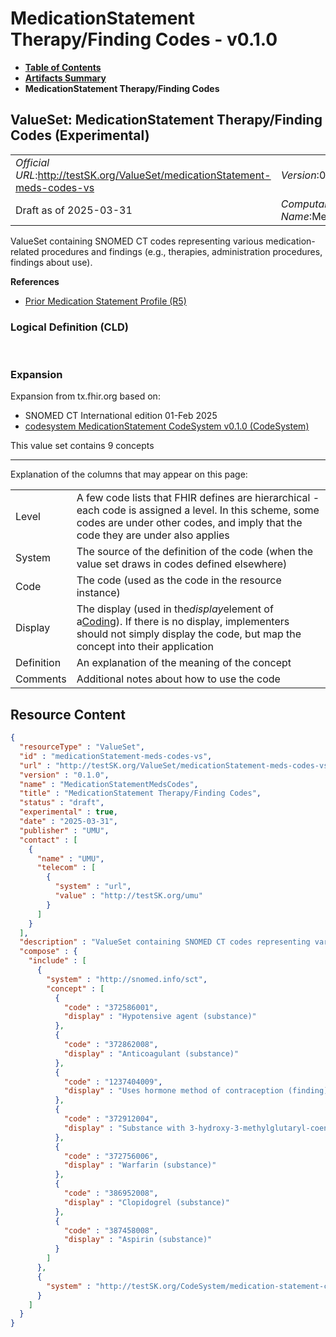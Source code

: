 # MedicationStatement Therapy/Finding Codes - v0.1.0

* [**Table of Contents**](toc.md)
* [**Artifacts Summary**](artifacts.md)
* **MedicationStatement Therapy/Finding Codes**

## ValueSet: MedicationStatement Therapy/Finding Codes (Experimental) 

| | |
| :--- | :--- |
| *Official URL*:http://testSK.org/ValueSet/medicationStatement-meds-codes-vs | *Version*:0.1.0 |
| Draft as of 2025-03-31 | *Computable Name*:MedicationStatementMedsCodes |

 
ValueSet containing SNOMED CT codes representing various medication-related procedures and findings (e.g., therapies, administration procedures, findings about use). 

 **References** 

* [Prior Medication Statement Profile (R5)](StructureDefinition-prior-medication-statement-profile.md)

### Logical Definition (CLD)

 

### Expansion

Expansion from tx.fhir.org based on:

* SNOMED CT International edition 01-Feb 2025
* [codesystem MedicationStatement CodeSystem v0.1.0 (CodeSystem)](CodeSystem-medication-statement-cs.md)

This value set contains 9 concepts

-------

 Explanation of the columns that may appear on this page: 

| | |
| :--- | :--- |
| Level | A few code lists that FHIR defines are hierarchical - each code is assigned a level. In this scheme, some codes are under other codes, and imply that the code they are under also applies |
| System | The source of the definition of the code (when the value set draws in codes defined elsewhere) |
| Code | The code (used as the code in the resource instance) |
| Display | The display (used in the*display*element of a[Coding](http://hl7.org/fhir/R5/datatypes.html#Coding)). If there is no display, implementers should not simply display the code, but map the concept into their application |
| Definition | An explanation of the meaning of the concept |
| Comments | Additional notes about how to use the code |



## Resource Content

```json
{
  "resourceType" : "ValueSet",
  "id" : "medicationStatement-meds-codes-vs",
  "url" : "http://testSK.org/ValueSet/medicationStatement-meds-codes-vs",
  "version" : "0.1.0",
  "name" : "MedicationStatementMedsCodes",
  "title" : "MedicationStatement Therapy/Finding Codes",
  "status" : "draft",
  "experimental" : true,
  "date" : "2025-03-31",
  "publisher" : "UMU",
  "contact" : [
    {
      "name" : "UMU",
      "telecom" : [
        {
          "system" : "url",
          "value" : "http://testSK.org/umu"
        }
      ]
    }
  ],
  "description" : "ValueSet containing SNOMED CT codes representing various medication-related procedures and findings (e.g., therapies, administration procedures, findings about use). ",
  "compose" : {
    "include" : [
      {
        "system" : "http://snomed.info/sct",
        "concept" : [
          {
            "code" : "372586001",
            "display" : "Hypotensive agent (substance)"
          },
          {
            "code" : "372862008",
            "display" : "Anticoagulant (substance)"
          },
          {
            "code" : "1237404009",
            "display" : "Uses hormone method of contraception (finding)"
          },
          {
            "code" : "372912004",
            "display" : "Substance with 3-hydroxy-3-methylglutaryl-coenzyme A reductase inhibitor mechanism of action (substance)"
          },
          {
            "code" : "372756006",
            "display" : "Warfarin (substance)"
          },
          {
            "code" : "386952008",
            "display" : "Clopidogrel (substance)"
          },
          {
            "code" : "387458008",
            "display" : "Aspirin (substance)"
          }
        ]
      },
      {
        "system" : "http://testSK.org/CodeSystem/medication-statement-cs"
      }
    ]
  }
}

```
